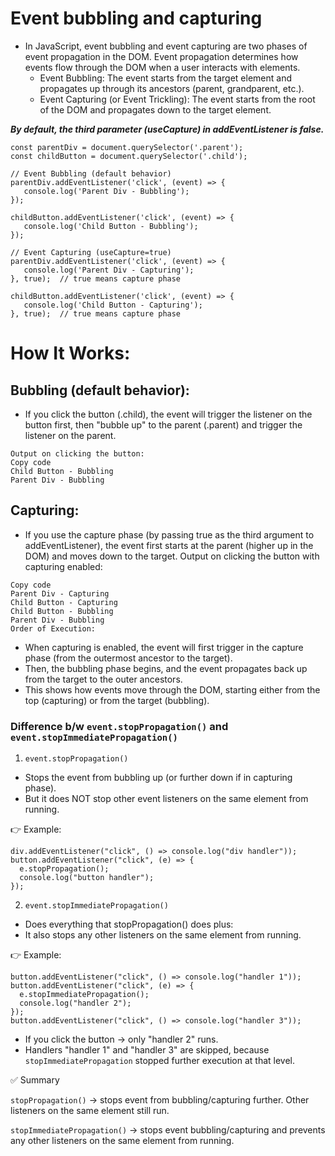 # Event bubbling and capturing
- In JavaScript, event bubbling and event capturing are two phases of event propagation in the DOM. Event propagation 
determines how events flow through the DOM when a user interacts with elements.
  - Event Bubbling: The event starts from the target element and propagates up through its ancestors (parent, grandparent, etc.).
  - Event Capturing (or Event Trickling): The event starts from the root of the DOM and propagates down to the target element.
 

***By default, the third parameter (useCapture) in addEventListener is false.***
  
 ```
const parentDiv = document.querySelector('.parent');
const childButton = document.querySelector('.child');

// Event Bubbling (default behavior)
parentDiv.addEventListener('click', (event) => {
    console.log('Parent Div - Bubbling');
});

childButton.addEventListener('click', (event) => {
    console.log('Child Button - Bubbling');
});

// Event Capturing (useCapture=true)
parentDiv.addEventListener('click', (event) => {
    console.log('Parent Div - Capturing');
}, true);  // true means capture phase

childButton.addEventListener('click', (event) => {
    console.log('Child Button - Capturing');
}, true);  // true means capture phase
```


# How It Works:

## Bubbling (default behavior): 

- If you click the button (.child), the event will trigger the listener on the button first, then "bubble up" to the parent (.parent) and trigger the listener on the parent.
```
Output on clicking the button:
Copy code
Child Button - Bubbling
Parent Div - Bubbling
```
## Capturing:

- If you use the capture phase (by passing true as the third argument to addEventListener), the event first starts at the parent (higher up in the DOM) and moves down to the target.
Output on clicking the button with capturing enabled:
```
Copy code
Parent Div - Capturing
Child Button - Capturing
Child Button - Bubbling
Parent Div - Bubbling
Order of Execution:
```
- When capturing is enabled, the event will first trigger in the capture phase (from the outermost ancestor to the target).
- Then, the bubbling phase begins, and the event propagates back up from the target to the outer ancestors.
- This shows how events move through the DOM, starting either from the top (capturing) or from the target (bubbling).


### Difference b/w ```event.stopPropagation()``` and ```event.stopImmediatePropagation()```

1. ```event.stopPropagation()```
- Stops the event from bubbling up (or further down if in capturing phase).
- But it does NOT stop other event listeners on the same element from running.

👉 Example:
```
div.addEventListener("click", () => console.log("div handler"));
button.addEventListener("click", (e) => {
  e.stopPropagation();
  console.log("button handler");
});

```

2. ```event.stopImmediatePropagation()```
- Does everything that stopPropagation() does plus:
- It also stops any other listeners on the same element from running.

👉 Example:
```
button.addEventListener("click", () => console.log("handler 1"));
button.addEventListener("click", (e) => {
  e.stopImmediatePropagation();
  console.log("handler 2");
});
button.addEventListener("click", () => console.log("handler 3"));
```

- If you click the button → only "handler 2" runs.
- Handlers "handler 1" and "handler 3" are skipped, because ```stopImmediatePropagation``` stopped further execution at that level.


✅ Summary

```stopPropagation()``` → stops event from bubbling/capturing further. Other listeners on the same element still run.

```stopImmediatePropagation()``` → stops event bubbling/capturing and prevents any other listeners on the same element from running.

